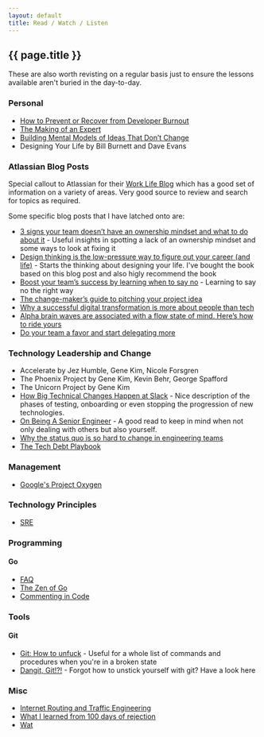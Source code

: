 ```yaml
---
layout: default
title: Read / Watch / Listen
---
```


## {{ page.title }}

These are also worth revisting on a regular basis just to ensure the lessons available aren't buried in the day-to-day.

### Personal

* [How to Prevent or Recover from Developer Burnout](https://dev.to/actitime/how-to-prevent-or-recover-from-developer-burnout-3g5f)
* [The Making of an Expert](https://hbr.org/2007/07/the-making-of-an-expert)
* [Building Mental Models of Ideas That Don’t Change](https://shopify.engineering/building-mental-models)
* Designing Your Life by Bill Burnett and Dave Evans

### Atlassian Blog Posts

Special callout to Atlassian for their [Work Life Blog](https://www.atlassian.com/blog) which has a good set of information on a variety of areas. Very good source to review and search for topics as required.

Some specific blog posts that I have latched onto are:

* [3 signs your team doesn’t have an ownership mindset and what to do about it](https://www.atlassian.com/blog/leadership/how-leaders-build-ownership-mindset) - Useful insights in spotting a lack of an ownership mindset and some ways to look at fixing it
* [Design thinking is the low-pressure way to figure out your career (and life)](https://www.atlassian.com/blog/productivity/design-thinking-for-career-and-life) - Starts the thinking about designing your life. I've bought the book based on this blog post and also higly recommend the book
* [Boost your team’s success by learning when to say no](https://www.atlassian.com/blog/productivity/boost-your-teams-success-by-learning-when-to-say-no) - Learning to say no the right way
* [The change-maker’s guide to pitching your project idea](https://www.atlassian.com/blog/productivity/how-to-pitch-project-ideas-at-work)
* [Why a successful digital transformation is more about people than tech](https://www.atlassian.com/blog/teamwork/successful-digital-transformation-people)
* [Alpha brain waves are associated with a flow state of mind. Here’s how to ride yours](https://www.atlassian.com/blog/productivity/alpha-brain-waves-are-associated-with-a-flow-state-of-mind-heres-how-to-ride-yours)
* [Do your team a favor and start delegating more](https://www.atlassian.com/blog/leadership/how-to-delegate)

### Technology Leadership and Change

* Accelerate by Jez Humble, Gene Kim, Nicole Forsgren
* The Phoenix Project by Gene Kim, Kevin Behr, George Spafford
* The Unicorn Project by Gene Kim
* [How Big Technical Changes Happen at Slack](https://slack.engineering/how-big-technical-changes-happen-at-slack-f1569d25ee7b) - Nice description of the phases of testing, onboarding or even stopping the progression of new technologies.
* [On Being A Senior Engineer](https://www.kitchensoap.com/2012/10/25/on-being-a-senior-engineer/) - A good read to keep in mind when not only dealing with others but also yourself.
* [Why the status quo is so hard to change in engineering teams](https://www.okayhq.com/blog/status-quo-is-so-hard-to-change-in-engineering-teams)
* [The Tech Debt Playbook](https://medium.com/geekculture/the-tech-debt-playbook-4e0b2e4c034a)

### Management

* [Google's Project Oxygen](https://www.impraise.com/blog/project-oxygen-8-ways-google-resuscitated-management)

### Technology Principles

* [SRE](https://landing.google.com/sre/book/index.html)

### Programming

#### Go

* [FAQ](https://golang.org/doc/faq)
* [The Zen of Go](https://dave.cheney.net/2020/02/23/the-zen-of-go)
* [Commenting in Code](http://antirez.com/news/124)

### Tools

#### Git

* [Git: How to unfuck](https://www.youtube.com/watch?v=LP4F2rmi4r4) - Useful for a whole list of commands and procedures when you're in a broken state
* [Dangit, Git!?!](https://dangitgit.com/) - Forgot how to unstick yourself with git? Have a look here

### Misc

* [Internet Routing and Traffic Engineering](https://aws.amazon.com/blogs/architecture/internet-routing-and-traffic-engineering/)
* [What I learned from 100 days of rejection](https://www.ted.com/talks/jia_jiang_what_i_learned_from_100_days_of_rejection)
* [Wat](https://www.destroyallsoftware.com/talks/wat)
